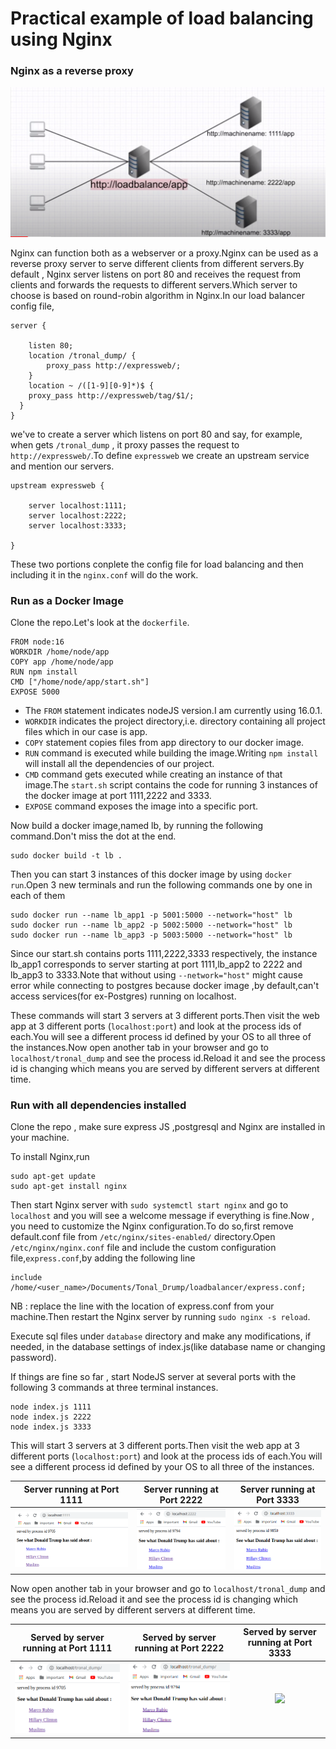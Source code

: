 # Practical example of load balancing using Nginx
### Nginx as a reverse proxy

![](images/lb.png)

Nginx can function both as a webserver or a proxy.Nginx can be used as a reverse proxy server to serve different clients from different servers.By default , Nginx server listens on port 80 and receives the request from clients and forwards the requests to different servers.Which server to choose is based on round-robin algorithm in Nginx.In our load balancer config file,
```
server {

    listen 80;
    location /tronal_dump/ {
        proxy_pass http://expressweb/;
    }
    location ~ /([1-9][0-9]*)$ {
    proxy_pass http://expressweb/tag/$1/;
  }
}
```

we've to create a server which listens on port 80 and say, for example, when gets `/tronal_dump` , it proxy passes the request to `http://expressweb/`.To define `expressweb` we create an upstream service and mention our servers.
```
upstream expressweb {

    server localhost:1111;
    server localhost:2222;
    server localhost:3333;

}
```
These two portions conplete the config file for load balancing and then including it in the `nginx.conf` will do the work.

### Run as a Docker Image
Clone the repo.Let's look at the `dockerfile`.
```
FROM node:16
WORKDIR /home/node/app
COPY app /home/node/app
RUN npm install
CMD ["/home/node/app/start.sh"]
EXPOSE 5000
```
* The `FROM` statement indicates nodeJS version.I am currently using 16.0.1.
* `WORKDIR` indicates the project directory,i.e. directory containing all project files which in our case is app. 
* `COPY` statement copies files from app directory to our docker image.
* `RUN` command is executed while building the image.Writing `npm install` will install all the dependencies of our project.
* `CMD` command gets executed while creating an instance of that image.The `start.sh` script contains the code for running 3 instances of the docker image at port 1111,2222 and 3333.
* `EXPOSE` command exposes the image into a specific port.

Now build a docker image,named lb, by running the following command.Don't miss the dot at the end.
```
sudo docker build -t lb .
```
Then you can start 3 instances of this docker image by using `docker run`.Open 3 new terminals and run the following commands one by one in each of them
```
sudo docker run --name lb_app1 -p 5001:5000 --network="host" lb
sudo docker run --name lb_app2 -p 5002:5000 --network="host" lb
sudo docker run --name lb_app3 -p 5003:5000 --network="host" lb
```
Since our start.sh contains ports 1111,2222,3333 respectively, the instance lb_app1 corresponds to server starting at port 1111,lb_app2 to 2222 and lb_app3 to 3333.Note that without using `--network="host"` might cause error while connecting to postgres because docker image ,by default,can't access services(for ex-Postgres) running on localhost.

These commands will start 3 servers at 3 different ports.Then visit the web app at 3 different ports (`localhost:port`) and look at the process ids of each.You will see a different process id defined by your OS to all three of the instances.Now open another tab in your browser and go to `localhost/tronal_dump` and see the process id.Reload it and see the process id is changing which means you are served by different servers at different time.


### Run with all dependencies installed
Clone the repo , make sure express JS ,postgresql and Nginx are installed in your machine.

To install Nginx,run
```
sudo apt-get update
sudo apt-get install nginx
```
Then start Nginx server with `sudo systemctl start nginx` and go to `localhost` and you will see a welcome message if everything is fine.Now , you need to customize the Nginx configuration.To do so,first remove default.conf file from `/etc/nginx/sites-enabled/` directory.Open `/etc/nginx/nginx.conf` file and include the custom configuration file,`express.conf`,by adding the following line
```
include /home/<user_name>/Documents/Tonal_Drump/loadbalancer/express.conf;
```
NB : replace the line with the location of express.conf from your machine.Then restart the Nginx server by running `sudo nginx -s reload`.

Execute sql files under `database` directory and make any modifications, if needed, in the database settings of index.js(like database name or changing password).

If things are fine so far , start NodeJS server at several ports with the following 3 commands at three terminal instances.

```
node index.js 1111
node index.js 2222
node index.js 3333
```
This will start 3 servers at 3 different ports.Then visit the web app at 3 different ports (`localhost:port`) and look at the process ids of each.You will see a different process id defined by your OS to all three of the instances.

Server running at Port 1111             |  Server running at Port 2222           | Server running at Port 3333
:--------------------------------------:|:--------------------------------------:|:--------------------------------------:
![](images/1111.png)                    |  ![](images/2222.png)                  |   ![](images/3333.png)


Now open another tab in your browser and go to `localhost/tronal_dump` and see the process id.Reload it and see the process id is changing which means you are served by different servers at different time.

Served by server running at Port 1111   |  Served by server running at Port 2222 | Served by server running at Port 3333
:--------------------------------------:|:--------------------------------------:|:--------------------------------------:
![](images/t1.png)                    |  ![](images/t2.png)                  |   ![](imagest3.png)


